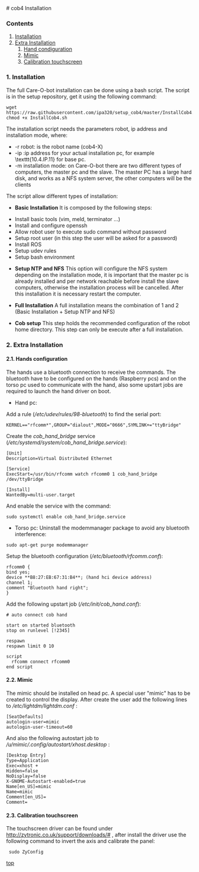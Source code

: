 <a id="top"/> 
# cob4 Installation

### Contents

1. <a href="#Installation">Installation</a>
2. <a href="#Extra-Installation">Extra Installation</a>
     1. <a href="#Hands">Hand condiguration</a>
     2. <a href="#Mimic">Mimic</a>
     3. <a href="#Touch">Calibration touchscreen</a>


### 1. Installation <a id="Installation"/> 

The full Care-O-bot installation can be done using a bash script. The script is in the setup repository, get it using the following command:

```
wget https://raw.githubusercontent.com/ipa320/setup_cob4/master/InstallCob4.sh
chmod +x InstallCob4.sh
```

The installation script needs the parameters robot, ip address and installation mode, where:

 * -r robot: is the robot name (cob4-X)
 * -ip :ip address for your actual installation pc, for example \texttt{10.4.IP.11} for base pc.
 * -m installation mode: on Care-O-bot there are two different types of computers, the master pc and the slave. The master PC has a large hard disk, and works as a NFS system server, the other computers will be the clients

The script allow different types of installation:

 + **Basic Installation** It is composed by the following steps:

 * Install basic tools (vim, meld, terminator ...)
 * Install and configure openssh
 * Allow robot user to execute sudo command without password
 * Setup root user (in this step the user will be asked for a password)
 * Install ROS
 * Setup udev rules
 * Setup bash environment 

 + **Setup NTP and NFS** This option will configure the NFS system depending on the installation mode, it is important that the master pc is already installed and per network reachable before install the slave computers, otherwise the installation process will be cancelled. After this installation it is necessary restart the computer.
 
 + **Full Installation** A full installation means the combination of 1 and 2 (Basic Installation + Setup NTP and NFS)
 + **Cob setup** This step holds the recommended configuration of the robot home directory. This step can only be execute after a full installation.

### 2. Extra Installation <a id="Extra-Installation"/> 
#### 2.1. Hands configuration <a id="Hands"/>
The hands use a bluetooth connection to receive the commands. The bluetooth have to be configured on the hands (Raspberry pcs) and on the torso pc used to communicate with the hand, also some upstart jobs are required to launch the hand driver on boot.

+ Hand pc:

Add a rule (*/etc/udev/rules/98-bluetooth*) to find the serial port:

```
KERNEL=="rfcomm*",GROUP="dialout",MODE="0666",SYMLINK+="ttyBridge"
```

Create the *cob_hand_bridge* service (*/etc/systemd/system/cob_hand_bridge.service*):
```
[Unit]
Description=Virtual Distributed Ethernet

[Service]
ExecStart=/usr/bin/rfcomm watch rfcomm0 1 cob_hand_bridge /dev/ttyBridge

[Install]
WantedBy=multi-user.target
```
And enable the service with the command:
```
sudo systemctl enable cob_hand_bridge.service
```
+ Torso pc:
Uninstall the modemmanager package to avoid any bluetooth interference:
```
sudo apt-get purge modemmanager
```
Setup the bluetooth configuration (*/etc/bluetooth/rfcomm.conf*):

```
rfcomm0 {
bind yes;
device **B8:27:EB:67:31:B4**; (hand hci device address)
channel	1;
comment "Bluetooth hand right";
}
```
Add the following upstart job (*/etc/init/cob_hand.conf*):
```
# auto connect cob hand

start on started bluetooth
stop on runlevel [!2345]

respawn
respawn limit 0 10

script
  rfcomm connect rfcomm0 
end script
```

#### 2.2. Mimic <a id="Mimic"/>
The mimic should be installed on head pc. A special user "mimic" has to be created to control the display. After create the user add the following lines to */etc/lightdm/lightdm.conf* :

```
[SeatDefaults]
autologin-user=mimic
autologin-user-timeout=60
```

And also the following autostart job to */u/mimic/.config/autostart/xhost.desktop* :
```
[Desktop Entry]
Type=Application
Exec=xhost +
Hidden=false
NoDisplay=false
X-GNOME-Autostart-enabled=true
Name[en_US]=mimic
Name=mimic
Comment[en_US]=
Comment=
```

#### 2.3. Calibration touchscreen <a id="Touch"/>

The touchscreen driver can be found under http://zytronic.co.uk/support/downloads/# , after install the driver use the following command to invert the axis and calibrate the panel:
```
 sudo ZyConfig
```
<a href="#top">top</a>
